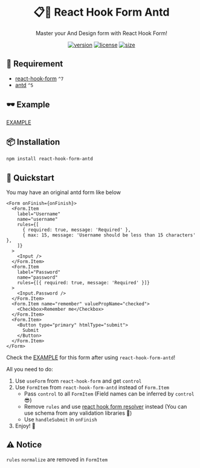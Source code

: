 <div align="center">

# 📋🐜 React Hook Form Antd

Master your And Design form with React Hook Form!

[![version](https://img.shields.io/npm/v/react-hook-form-antd?style=for-the-badge)](https://www.npmjs.com/package/react-hook-form-antd)
[![license](https://img.shields.io/npm/l/react-hook-form-antd?style=for-the-badge)](https://github.com/jsun969/react-hook-form-antd/blob/main/LICENSE)
[![size](https://img.shields.io/bundlephobia/minzip/react-hook-form-antd?style=for-the-badge)](https://bundlephobia.com/result?p=react-hook-form-antd)

</div>

## 📜 Requirement

- [react-hook-form](https://github.com/react-hook-form/react-hook-form) `^7`
- [antd](https://github.com/ant-design/ant-design) `^5`

## 🕶 Example

[EXAMPLE]()

## 📦 Installation

```bash
npm install react-hook-form-antd
```

## 🎯 Quickstart

You may have an original antd form like below

```tsx
<Form onFinish={onFinish}>
  <Form.Item
    label="Username"
    name="username"
    rules={[
      { required: true, message: 'Required' },
      { max: 15, message: 'Username should be less than 15 characters' },
    ]}
  >
    <Input />
  </Form.Item>
  <Form.Item
    label="Password"
    name="password"
    rules={[{ required: true, message: 'Required' }]}
  >
    <Input.Password />
  </Form.Item>
  <Form.Item name="remember" valuePropName="checked">
    <Checkbox>Remember me</Checkbox>
  </Form.Item>
  <Form.Item>
    <Button type="primary" htmlType="submit">
      Submit
    </Button>
  </Form.Item>
</Form>
```

Check the [EXAMPLE]() for this form after using `react-hook-form-antd`!

All you need to do:

1. Use `useForm` from `react-hook-form` and get `control`
2. Use `FormItem` from `react-hook-form-antd` instead of `Form.Item`
   - Pass `control` to all `FormItem` (Field names can be inferred by `control` 😎)
   - Remove `rules` and use [react hook form resolver](https://github.com/react-hook-form/resolvers) instead (You can use schema from any validation libraries 🤩)
   - Use `handleSubmit` in `onFinish`
3. Enjoy! 🎉

## ⚠️ Notice

`rules` `normalize` are removed in `FormItem`
